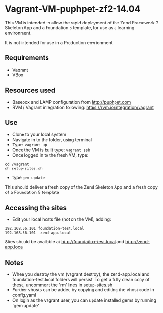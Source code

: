 Vagrant-VM-puphpet-zf2-14.04
============================

This VM is intended to allow the rapid deployment of the Zend Framework 2 Skeleton App and a Foundation 5 template, for use as a learning environment.

It is not intended for use in a Production envrionment

## Requirements

* Vagrant
* VBox

## Resources used

* Basebox and LAMP configuration from http://puphpet.com
* RVM / Vagrant integration following: https://rvm.io/integration/vagrant

## Use

* Clone to your local system
* Navigate in to the folder, using terminal
* Type: ``` vagrant up ```
* Once the VM is built type: ``` vagrant ssh ```
* Once logged in to the fresh VM, type:
```
cd /vagrant
sh setup-sites.sh
```
* type ``` gem update ```

This should deliver a fresh copy of the Zend Skeleton App and a fresh copy of a Foundation 5 template

## Accessing the sites

* Edit your local hosts file (not on the VM), adding:
```
192.168.56.101 foundation-test.local
192.168.56.101  zend-app.local
```

Sites should be available at http://foundation-test.local and http://zend-app.local

## Notes

* When you destroy the vm (vagrant destroy), the zend-app.local and foundation-test.local folders will persist. To get a fully clean copy of these, uncomment the 'rm' lines in setup-sites.sh
* Further vhosts can be added by copying and editing the vhost code in config.yaml
* On login as the vagrant user, you can update installed gems by running 'gem update'
